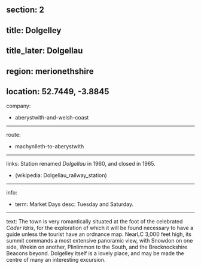 section: 2
----
title: Dolgelley
----
title_later: Dolgellau
----
region: merionethshire
----
location: 52.7449, -3.8845
----
company:
- aberystwith-and-welsh-coast
----
route:
- machynlleth-to-aberystwith
----
links:
Station renamed *Dolgellau* in 1960, and closed in 1965.
- (wikipedia: Dolgellau_railway_station)
----
info:
- term: Market Days
  desc: Tuesday and Saturday.
----
text: The town is very romantically situated at the foot of the celebrated *Cader Idris*, for the exploration of which it will be found necessary to have a guide unless the tourist have an ordnance map. NearLC 3,000 feet high, its summit commands a most extensive panoramic view, with Snowdon on one side, Wrekin on another, Plinlimmon to the South, and the Brecknockshire Beacons beyond. Dolgelley itself is a lovely place, and may be made the centre of many an interesting excursion.
